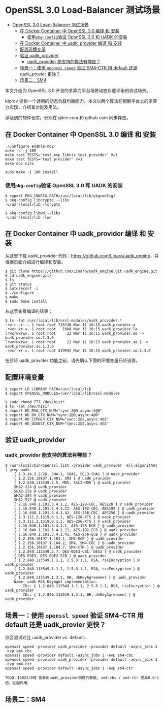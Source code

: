 # OpenSSL 3.0 Load-Balancer 测试场景

- [OpenSSL 3.0 Load-Balancer 测试场景](#openssl-30-load-balancer-测试场景)
  - [在 Docker Container 中 OpenSSL 3.0 编译 和 安装](#在-docker-container-中-openssl-30-编译-和-安装)
    - [使用`pkg-config`验证 OpenSSL 3.0 和 UADK 的安装](#使用pkg-config验证-openssl-30-和-uadk-的安装)
  - [在 Docker Container 中 uadk\_provider 编译 和 安装](#在-docker-container-中-uadk_provider-编译-和-安装)
  - [配置环境变量](#配置环境变量)
  - [验证 uadk\_provider](#验证-uadk_provider)
    - [uadk\_provider 能支持的算法有哪些？](#uadk_provider-能支持的算法有哪些)
  - [场景一：使用 `openssl speed` 验证 SM4-CTR 用 default 还是 uadk\_provier 更快？](#场景一使用-openssl-speed-验证-sm4-ctr-用-default-还是-uadk_provier-更快)
  - [场景二：SM4](#场景二sm4)

本文介绍为 OpenSSL 3.0 开发的多算力平台场景动态负载平衡的测试场景。

ldprov 提供一个通用的动态负载均衡能力。本文以两个算法在鲲鹏平台上的多算力实现，介绍其功能及用法。

涉及到的软件仓库，分别在 gitee.com 和 github.com 同步存放。

## 在 Docker Container 中 OpenSSL 3.0 编译 和 安装

    ./Configure enable-md2
    make -s -j 100
    make test TESTS='test_evp_libctx test_provider' V=1
    make test TESTS='test_provider' V=1
    make doc-nits

    sudo make -j 100 install


### 使用`pkg-config`验证 OpenSSL 3.0 和 UADK 的安装

    $ export PKG_CONFIG_PATH=/usr/local/lib/pkgconfig/  
    $ pkg-config libcrypto --libs
    -L/usr/local/lib -lcrypto
    
    $ pkg-config libwd --libs
    -L/usr/local/lib -lwd

## 在 Docker Container 中 uadk_provider 编译 和 安装

从这里下载 uadk_provider 代码：<https://github.com/Linaro/uadk_engine>，并根据页面介绍进行编译和安装。

    $ git clone https://github.com/Linaro/uadk_engine.git uadk_engine.git
    $ cd uadk_engine.git/
    $ ls
    $ git status
    $ autoreconf -i
    $ ./configure
    $ make
    $ sudo make install

从这里查看编译的结果：

    $ ls -lat /usr/local/lib/ossl-modules/uadk_provider.*
    -rw-r--r--. 1 root root 735748 Mar 11 10:15 uadk_provider.a
    -rwxr-xr-x. 1 root root   1088 Mar 11 10:15 uadk_provider.la
    lrwxrwxrwx. 1 root root     22 Mar 11 10:15 uadk_provider.so -> uadk_provider.so.1.3.0
    lrwxrwxrwx. 1 root root     22 Mar 11 10:15 uadk_provider.so.1 -> uadk_provider.so.1.3.0
    -rwxr-xr-x. 1 root root 419992 Mar 11 10:15 uadk_provider.so.1.3.0

在验证 uadk_provider 功能之前，请先确认下面的环境变量已经设置。

## 配置环境变量

    $ export LD_LIBRARY_PATH=/usr/local/lib
    $ export OPENSSL_MODULES=/usr/local/lib/ossl-modules

    $ sudo chmod 777 /dev/hisi*
    $ ls -lat /dev/hisi*
    $ export WD_RSA_CTX_NUM="sync:2@0,async:4@0"
    $ export WD_DH_CTX_NUM="sync:2@0,async:4@0"
    $ export WD_CIPHER_CTX_NUM="sync:2@2,async:4@2"
    $ export WD_DIGEST_CTX_NUM="sync:2@2,async:4@2"

## 验证 uadk_provider

### uadk_provider 能支持的算法有哪些？

    $ /usr/local/bin/openssl list -provider uadk_provider -all-algorithms | grep uadk
        { 1.3.14.3.2.26, SHA-1, SHA1, SSL3-SHA1 } @ uadk_provider
        { 1.2.156.10197.1.401, SM3 } @ uadk_provider
        { 1.2.840.113549.2.5, MD5, SSL3-MD5 } @ uadk_provider
        SHA2-224 @ uadk_provider
        SHA2-256 @ uadk_provider
        SHA2-384 @ uadk_provider
        SHA2-512 @ uadk_provider
        { 2.16.840.1.101.3.4.1.2, AES-128-CBC, AES128 } @ uadk_provider
        { 2.16.840.1.101.3.4.1.22, AES-192-CBC, AES192 } @ uadk_provider
        { 2.16.840.1.101.3.4.1.42, AES-256-CBC, AES256 } @ uadk_provider
        { 1.3.111.2.1619.0.1.1, AES-128-XTS } @ uadk_provider
        { 1.3.111.2.1619.0.1.2, AES-256-XTS } @ uadk_provider
        { 2.16.840.1.101.3.4.1.1, AES-128-ECB } @ uadk_provider
        { 2.16.840.1.101.3.4.1.21, AES-192-ECB } @ uadk_provider
        { 2.16.840.1.101.3.4.1.41, AES-256-ECB } @ uadk_provider
        { 1.2.156.10197.1.104.1, SM4-ECB } @ uadk_provider
        { 1.2.156.10197.1.104.2, SM4, SM4-CBC } @ uadk_provider
        { 1.2.156.10197.1.104.7, SM4-CTR } @ uadk_provider
        { 1.2.840.113549.3.7, DES-EDE3-CBC, DES3 } @ uadk_provider
        { DES-EDE3, DES-EDE3-ECB } @ uadk_provider
        { 1.2.840.113549.1.1.1, 2.5.8.1.1, RSA, rsaEncryption } @ uadk_provider
        { 1.2.840.113549.1.1.1, 2.5.8.1.1, RSA, rsaEncryption } @ uadk_provider
        { 1.2.840.113549.1.3.1, DH, dhKeyAgreement } @ uadk_provider
        Name: uadk RSA Keymgmt implementation.
            IDs: { 1.2.840.113549.1.1.1, 2.5.8.1.1, RSA, rsaEncryption } @ uadk_provider
            IDs: { 1.2.840.113549.1.3.1, DH, dhKeyAgreement } @ uadk_provider

## 场景一：使用 `openssl speed` 验证 SM4-CTR 用 default 还是 uadk_provier 更快？

综合测试对比 uadk_provider vs. default:

    openssl speed -provider uadk_provider -provider default -async_jobs 1 -evp sm4-cbc
    openssl speed -provider default -async_jobs 1 -evp sm4-cbc
    openssl speed -provider uadk_provider -provider default -async_jobs 1 -evp sm4-ctr
    openssl speed -provider default -async_jobs 1 -evp sm4-ctr

    TODO：【2023/09】能看出uadk_provider测得的数据, sm4-cbc / sm4-ctr 提高0.6~1倍，在起作用。

## 场景二：SM4
